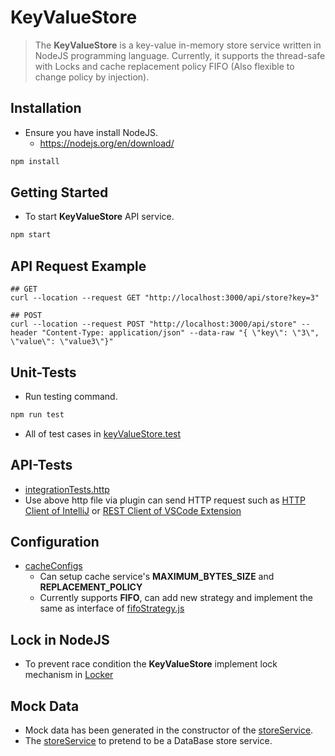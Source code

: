 # KeyValueStore
> The **KeyValueStore** is a key-value in-memory store service written in NodeJS programming language. 
> Currently, it supports the thread-safe with Locks and cache replacement policy FIFO (Also flexible to change policy by injection).

## Installation
- Ensure you have install NodeJS.
  - https://nodejs.org/en/download/
```bash
npm install
```

## Getting Started
- To start **KeyValueStore** API service.
```bash
npm start
```

## API Request Example
```console
## GET
curl --location --request GET "http://localhost:3000/api/store?key=3"

## POST
curl --location --request POST "http://localhost:3000/api/store" --header "Content-Type: application/json" --data-raw "{ \"key\": \"3\", \"value\": \"value3\"}"

```
## Unit-Tests
- Run testing command.
```bash
npm run test
```
- All of test cases in [keyValueStore.test](./test/keyValueStore.test.js)

## API-Tests
  - [integrationTests.http](./test/integrationTests.http)
  - Use above http file via plugin can send HTTP request such as [HTTP Client of IntelliJ](https://www.jetbrains.com/help/idea/http-client-in-product-code-editor.html) or [REST Client of VSCode Extension](https://marketplace.visualstudio.com/items?itemName=humao.rest-client)

## Configuration
- [cacheConfigs](./config/cacheConfigs.js)
  - Can setup cache service's **MAXIMUM_BYTES_SIZE** and **REPLACEMENT_POLICY**
  - Currently supports **FIFO**, can add new strategy and implement the same as interface of [fifoStrategy.js](./service/fifoStrategy.js)

## Lock in NodeJS
- To prevent race condition the **KeyValueStore** implement lock mechanism in [Locker](./util/locker.js)

## Mock Data
- Mock data has been generated in the constructor of the [storeService](./service/storeService.js).
- The [storeService](./service/storeService.js) to pretend to be a DataBase store service.

